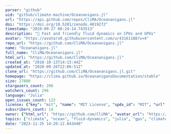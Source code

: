 ```yaml
---
parser: "github"
uid: "github/climate-machine/Oceananigans.jl"
url: "https://api.github.com/repos/CliMA/Oceananigans.jl"
doi: "https://doi.org/10.5281/zenodo.4019272"
timestamp: "2020-09-27 00:24:14.743513"
description: "🌊 Fast and friendly fluid dynamics on CPUs and GPUs"
avatar: "https://avatars0.githubusercontent.com/u/43161188?v=4"
repo_url: "https://github.com/CliMA/Oceananigans.jl"
name: "Oceananigans.jl"
full_name: "CliMA/Oceananigans.jl"
html_url: "https://github.com/CliMA/Oceananigans.jl"
created_at: "2018-10-13T14:15:44Z"
updated_at: "2020-09-26T22:06:51Z"
clone_url: "https://github.com/CliMA/Oceananigans.jl.git"
homepage: "https://clima.github.io/OceananigansDocumentation/stable"
size: 27800
stargazers_count: 296
watchers_count: 296
language: "Julia"
open_issues_count: 122
license: {"key": "mit", "name": "MIT License", "spdx_id": "MIT", "url": "https://api.github.com/licenses/mit", "node_id": "MDc6TGljZW5zZTEz"}
subscribers_count: 14
owner: {"html_url": "https://github.com/CliMA", "avatar_url": "https://avatars0.githubusercontent.com/u/43161188?v=4", "login": "CliMA", "type": "Organization"}
topics: ["climate", "ocean", "fluid-dynamics", "julia", "gpu", "climate-change"]
date: "2023-11-25 14:20:12.843448"
---
```

